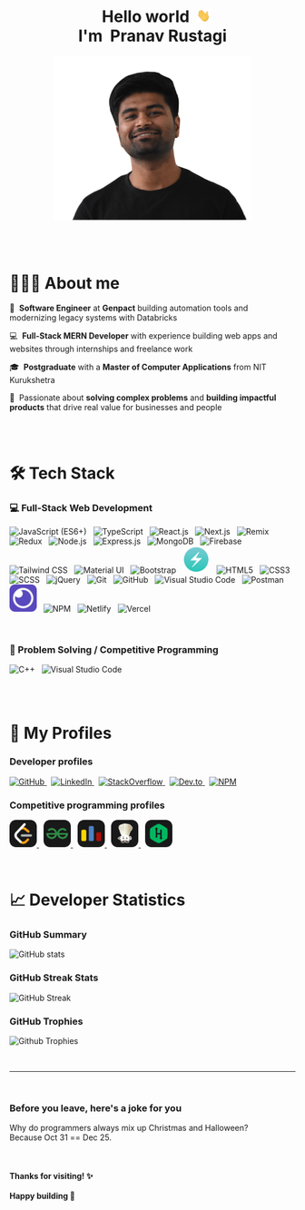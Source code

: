 
<div align="center">
    <h1>
        &nbsp;&nbsp;Hello world&nbsp;
        <img src="./gifs/hello.gif" height="24" width="24" 
        />
        <br/>
        I'm &nbsp;Pranav Rustagi
    </h1>
</div>


<div align="center">
    <img src="./images/pranavrustagi.png" style="width: 350px;" />
    <br/>
    <br/>
    <br/>
</div>

<br/>

<h1 align="left">
    👨🏻‍💻 About me
</h1>


💼&nbsp; **Software Engineer** at **Genpact** building automation tools and modernizing legacy systems with Databricks

💻&nbsp; **Full-Stack MERN Developer** with experience building web apps and websites through internships and freelance work

🎓&nbsp; **Postgraduate** with a **Master of Computer Applications** from NIT Kurukshetra

🚀&nbsp; Passionate about **solving complex problems** and **building impactful products** that drive real value for businesses and people

<br/>
<br/>



<h1 align="left">
    🛠️ Tech Stack
</h1>


<h3>💻 Full‑Stack Web Development</h3>
<p>
    <img 
        src="https://skillicons.dev/icons?i=js" 
        alt="JavaScript (ES6+)"
        title="JavaScript (ES6+)" 
    /> 
    &nbsp;
    <img 
        src="https://skillicons.dev/icons?i=ts" 
        alt="TypeScript"
        title="TypeScript" 
    />
    &nbsp;
    <img 
        src="https://skillicons.dev/icons?i=react" 
        alt="React.js"
        title="React.js" 
    />
    &nbsp;
    <img 
        src="https://skillicons.dev/icons?i=next" 
        alt="Next.js"
        title="Next.js" 
    />
    &nbsp;
    <img 
        src="https://skillicons.dev/icons?i=remix" 
        alt="Remix"
        title="Remix" 
    />
    &nbsp;
    <img 
        src="https://skillicons.dev/icons?i=redux" 
        alt="Redux"
        title="Redux" 
    />
    &nbsp;
    <img 
        src="https://skillicons.dev/icons?i=nodejs" 
        alt="Node.js"
        title="Node.js" 
    />
    &nbsp;
    <img 
        src="https://skillicons.dev/icons?i=express" 
        alt="Express.js"
        title="Express.js" 
    />
    &nbsp;
    <img 
        src="https://skillicons.dev/icons?i=mongodb"
        alt="MongoDB" 
        title="MongoDB" 
    />
    &nbsp;
    <img 
        src="https://skillicons.dev/icons?i=firebase" 
        alt="Firebase" 
        title="Firebase" 
    />
    &nbsp;
    <img 
        src="https://skillicons.dev/icons?i=tailwind" 
        alt="Tailwind CSS" 
        title="Tailwind CSS" 
    />
    &nbsp;
    <img 
        src="https://skillicons.dev/icons?i=mui" 
        alt="Material UI" 
        title="Material UI" 
    />
    &nbsp;
    <img 
        src="https://skillicons.dev/icons?i=bootstrap" 
        alt="Bootstrap" 
        title="Bootstrap" 
    />
    &nbsp;
    <img 
        src="./icons/chakraui.png" 
        alt="Chakra UI" 
        title="Chakra UI" 
        style="height: 48px; width: 48px;"
    />
    &nbsp;
    <img 
        src="https://skillicons.dev/icons?i=html" 
        alt="HTML5" 
        title="HTML5" 
    />
    &nbsp;
    <img 
        src="https://skillicons.dev/icons?i=css" 
        alt="CSS3" 
        title="CSS3" 
    />
    &nbsp;
    <img 
        src="https://skillicons.dev/icons?i=scss" 
        alt="SCSS" 
        title="SCSS" 
    />
    &nbsp;
    <img 
        src="https://skillicons.dev/icons?i=jquery" 
        alt="jQuery" 
        title="jQuery" 
    />
    &nbsp;
    <img 
        src="https://skillicons.dev/icons?i=git" 
        alt="Git" 
        title="Git" 
    />
    &nbsp;
    <img 
        src="https://skillicons.dev/icons?i=github" 
        alt="GitHub"
        title="GitHub" 
    />
    &nbsp;
    <img 
        src="https://skillicons.dev/icons?i=vscode" 
        alt="Visual Studio Code" 
        title="Visual Studio Code" 
    />
    &nbsp;
    <img 
        src="https://skillicons.dev/icons?i=postman" 
        alt="Postman" 
        title="Postman" 
    />
    &nbsp;
    <img 
        src="./icons/insomnia.png" 
        alt="Insomnia" 
        title="Insomnia" 
        style="height:48px; width:48px;" 
    />
    &nbsp;
    <img 
        src="https://skillicons.dev/icons?i=npm" 
        alt="NPM" 
        title="NPM" 
    />
     &nbsp;
    <img 
        src="https://skillicons.dev/icons?i=netlify" 
        alt="Netlify"
        title="Netlify" 
    />
     &nbsp;
    <img 
        src="https://skillicons.dev/icons?i=vercel" 
        alt="Vercel" 
        title="Vercel" 
    />
</p>

<br/>

<h3>🏅 Problem Solving / Competitive Programming</h3>

<img 
    src="https://skillicons.dev/icons?i=cpp" 
    alt="C++" 
    title="C++" 
/>
&nbsp;
<img 
    src="https://skillicons.dev/icons?i=vscode"
    alt="Visual Studio Code" 
    title="Visual Studio Code" 
/>


<br/><br/>



<h1 align="left">
    🔗 My Profiles
</h1>

<h3>Developer profiles</h3>
<p>
    <a href="https://github.com/Pranav-Rustagi" target="_blank">
        <img 
            src="https://skillicons.dev/icons?i=github" 
            alt="GitHub"
            title="GitHub" 
        />
    </a>
    &nbsp;
    <a href="https://www.linkedin.com/in/pranav-rustagi/" target="_blank">
        <img 
            src="https://skillicons.dev/icons?i=linkedin" 
            alt="LinkedIn"
            title="LinkedIn" 
        />
    </a>
    &nbsp;
    <a href="https://stackoverflow.com/users/14046126/pranav-rustagi" target="_blank">
        <img 
            src="https://skillicons.dev/icons?i=stackoverflow" 
            alt="StackOverflow"
            title="StackOverflow" 
        />
    </a>
    &nbsp;
    <a href="https://dev.to/pranavrustagi" target="_blank">
       <img 
            src="https://skillicons.dev/icons?i=devto" 
            alt="Dev.to"
            title="Dev.to" 
        />
    </a>
    &nbsp;
    <a href="https://www.npmjs.com/~pranav-rustagi" target="_blank">
        <img 
            src="https://skillicons.dev/icons?i=npm" 
            alt="NPM"
            title="NPM" 
        />
    </a>
</p>


<h3>Competitive programming profiles</h3>

<p>
    <a href="https://leetcode.com/prustagi_/" target="_blank">
        <img 
            src="./icons/leetcode.png" 
            alt="Leetcode"
            title="Leetcode" 
            style="height:48px; width:48px;" 
        />
    </a>
    &nbsp;
    <a href="https://auth.geeksforgeeks.org/user/pranav001100" target="_blank">
        <img 
            src="./icons/gfg.png" 
            alt="Geeksforgeeks"
            title="Geeksforgeeks" 
            style="height:48px; width:48px;" 
        />
    </a>
    &nbsp;
    <a href="https://codeforces.com/profile/pranav_rustagi" target="_blank">
        <img 
            src="./icons/codeforces.png" 
            alt="Codeforces"
            title="Codeforces" 
            style="height:48px; width:48px;" 
        />
    </a>
    &nbsp;
    <a href="https://www.codechef.com/users/p_rustagi" target="_blank">
        <img 
            src="./icons/codechef.png" 
            alt="CodeChef"
            title="CodeChef" 
            style="height:48px; width:48px;" 
        />
    </a>
    &nbsp;
    <a href="https://www.hackerrank.com/pranav_rustagi" target="_blank">
        <img 
            src="./icons/hackerrank.png" 
            alt="HackerRank"
            title="HackerRank" 
            style="height:48px; width:48px;" 
        />
    </a>
</p>

<br/>

<h1 align="left">
    📈 Developer Statistics
</h1>

<h3>GitHub Summary</h3>

![GitHub stats](https://github-readme-stats.vercel.app/api?username=pranav-rustagi&theme=dark&show_icons=true&title_color=fff&icon_color=fb8c00&show=prs_merged,prs_merged_percentage&ring_color=fb8c00&rank_icon=percentile)

<h3>
    GitHub Streak Stats
</h3>

![GitHub Streak](https://github-readme-streak-stats-tawny-zeta.vercel.app?user=pranav-rustagi&theme=dark)

<h3>
    GitHub Trophies
</h3>

![Github Trophies](https://github-profile-trophy.vercel.app/?username=pranav-rustagi&theme=dark_lover&margin-w=15&margin-h=15&column=5)


<br/>

---

<br/>
<h3>
    Before you leave, here's a joke for you
</h3>

<p>
    Why do programmers always mix up Christmas and Halloween?
    <br/>
    Because Oct 31 == Dec 25.
</p>

<!-- <br /> -->
<!-- <p>
    “Code is like humor. When you have to explain it, it’s bad.”
    - Cory House
</p> -->

<br/>
<h4>
    Thanks for visiting! ✨
    <br/><br/>
    Happy building 🚀
</h4>